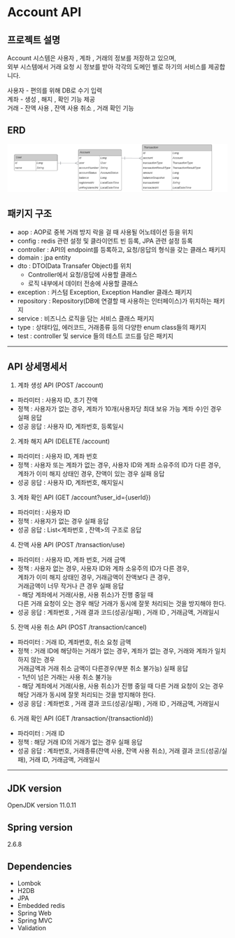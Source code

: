# Account API

## 프로젝트 설명

Account 시스템은 사용자 , 계좌 , 거래의 정보를 저장하고 있으며,<br>
외부 시스템에서 거래 요청 시 정보를 받아 각각의 도메인 별로 하기의 서비스를 제공합니다.<br>

사용자 - 편의를 위해 DB로 수기 입력 <br>
계좌 - 생성 , 해지 , 확인  기능 제공 <br>
거래 - 잔액 사용 , 잔액 사용 취소 , 거래 확인 기능<br>
## ERD

<img src = "img/Account_ERD.png"/>

## 패키지 구조
- aop : AOP로 중복 거래 방지 락을 걸 때 사용될 어노테이션 등을 위치
- config : redis 관련 설정 및 클라이언트 빈 등록, JPA 관련 설정 등록
- controller : API의 endpoint를 등록하고, 요청/응답의 형식을 갖는 클래스 패키지
- domain : jpa entity
- dto : DTO(Data Transafer Object)를 위치
  * Controller에서 요청/응답에 사용할 클래스
  * 로직 내부에서 데이터 전송에 사용할 클래스
- exception : 커스텀 Exception, Exception Handler 클래스 패키지
- repository : Repository(DB에 연결할 때 사용하는 인터페이스)가 위치하는 패키지
- service : 비즈니스 로직을 담는 서비스 클래스 패키지
- type : 상태타입, 에러코드, 거래종류 등의 다양한 enum class들의 패키지
- test : controller 및 service 들의 테스트 코드를 담은 패키지

-----
## API 상세명세서
1. 계좌 생성 API (POST /account)
- 파라미터 : 사용자 ID, 초기 잔액
- 정책 : 사용자가 없는 경우, 계좌가 10개(사용자당 최대 보유 가능 계좌 수)인 경우 실패 응답
- 성공 응답 : 사용자 ID, 계좌번호, 등록일시

2. 계좌 해지 API (DELETE /account)
- 파라미터 : 사용자 ID, 계좌 번호
- 정책 :  사용자 또는 계좌가 없는 경우, 사용자 ID와 계좌 소유주의 ID가 다른 경우, <br>
          계좌가 이미 해지 상태인 경우, 잔액이 있는 경우 실패 응답
- 성공 응답 : 사용자 ID, 계좌번호, 해지일시

3. 계좌 확인 API (GET /account?user_id={userId})
- 파라미터 : 사용자 ID
- 정책 : 사용자가 없는 경우 실패 응답
- 성공 응답 : List<계좌번호 , 잔액>의 구조로 응답

4. 잔액 사용 API (POST /transaction/use)
- 파라미터 : 사용자 ID, 계좌 번호, 거래 금액
- 정책 : 사용자 없는 경우, 사용자 ID와 계좌 소유주의 ID가 다른 경우, <br>
         계좌가 이미 해지 상태인 경우, 거래금액이 잔액보다 큰 경우, <br>
         거래금액이 너무 작거나 큰 경우 실패 응답 <br>
        - 해당 계좌에서 거래(사용, 사용 취소)가 진행 중일 때 <br>
          다른 거래 요청이 오는 경우 해당 거래가 동시에 잘못 처리되는 것을 방지해야 한다. <br>
- 성공 응답 : 계좌번호 , 거래 결과 코드(성공/실패) , 거래 ID , 거래금액, 거래일시

5. 잔액 사용 취소 API (POST /transaction/cancel)
- 파라미터 : 거래 ID, 계좌번호, 취소 요청 금액
- 정책 :  거래 ID에 해당하는 거래가 없는 경우, 계좌가 없는 경우, 거래와 계좌가 일치하지 않는 경우 <br>
          거래금액과 거래 취소 금액이 다른경우(부분 취소 불가능) 실패 응답 <br>
        - 1년이 넘은 거래는 사용 취소 불가능 <br>
        - 해당 계좌에서 거래(사용, 사용 취소)가 진행 중일 때 다른 거래 요청이 오는 경우 해당 거래가 동시에 잘못 처리되는 것을 방지해야 한다.
- 성공 응답 : 계좌번호 , 거래 결과 코드(성공/실패) , 거래 ID , 거래금액, 거래일시

6. 거래 확인 API (GET /transaction/{transactionId})
- 파라미터 : 거래 ID
- 정책 : 해당 거래 ID의 거래가 없는 경우 실패 응답
- 성공 응답 : 계좌번호, 거래종류(잔액 사용, 잔액 사용 취소), 거래 결과 코드(성공/실패), 거래 ID, 거래금액, 거래일시

-----

## JDK version
OpenJDK version 11.0.11

## Spring version
2.6.8

## Dependencies
- Lombok
- H2DB
- JPA
- Embedded redis
- Spring Web
- Spring MVC
- Validation



